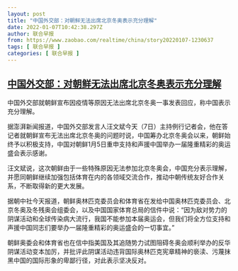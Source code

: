 ```yaml
---
layout: post
title: "中国外交部：对朝鲜无法出席北京冬奥表示充分理解"
date: 2022-01-07T10:42:38.297Z
author: 联合早报
from: https://www.zaobao.com/realtime/china/story20220107-1230637
tags: [ 联合早报 ]
categories: [ 联合早报 ]
---
```

<!--1641572760000-->
[中国外交部：对朝鲜无法出席北京冬奥表示充分理解](https://www.zaobao.com/realtime/china/story20220107-1230637)
------

<div>
<p>中国外交部就朝鲜宣布因疫情等原因无法出席北京冬奥一事发表回应，称中国表示充分理解。</p><p>据澎湃新闻报道，中国外交部发言人汪文斌今天（7日）主持例行记者会，他在答记者就朝鲜宣布无法出席北京冬奥的问题时说，中国筹办北京冬奥会以来，朝鲜始终予以积极支持，中国对朝鲜1月5日重申支持和声援中国举办一届隆重精彩的奥运盛会表示感谢。</p><p>汪文斌说，这次朝鲜由于一些特殊原因无法参加北京冬奥会，中国充分表示理解，并愿同朝鲜继续加强包括体育在内的各领域交流合作，推动中朝传统友好合作关系，不断取得新的更大发展。</p><section id="imu"><div id="dfp-ad-imu1">        </div></section><p>据朝中社今天报道，朝鲜奥林匹克委员会和体育省在发给中国奥林匹克委员会、北京冬奥及冬残奥会组委会，以及中国国家体育总局的信件中说：“因为敌对势力的阴谋活动和全球传染病大流行，我国不能参加本届奥运会，但我们将全方位支持和声援中国同志们要举办一届隆重精彩的奥运盛会的一切事宜。”</p><p>朝鲜奥委会和体育省也在信中指美国及其追随势力试图阻碍冬奥会顺利举办的反华阴谋活动变本加厉，并批评此阴谋活动违背国际奥林匹克宪章精神的亵渎、污蔑抹黑中国的国际形象的卑鄙行径，对此表示坚决反对。</p>      <div class="cx_paywall_placeholder" id="sph_cdp_40"></div>
</div>
